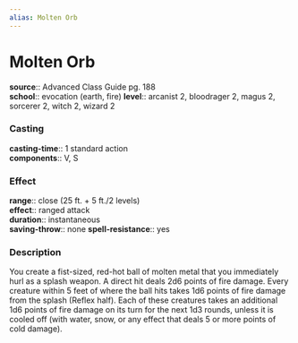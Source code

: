 ```yaml
---
alias: Molten Orb
---
```


# Molten Orb 

**source**:: Advanced Class Guide pg. 188  
**school**:: evocation (earth, fire)
**level**:: arcanist 2, bloodrager 2, magus 2, sorcerer 2, witch 2, wizard 2

### Casting 

**casting-time**:: 1 standard action  
**components**:: V, S

### Effect 

**range**:: close (25 ft. + 5 ft./2 levels)  
**effect**:: ranged attack  
**duration**:: instantaneous  
**saving-throw**:: none
**spell-resistance**:: yes

### Description 

You create a fist-sized, red-hot ball of molten metal that you immediately hurl as a splash weapon. A direct hit deals 2d6 points of fire damage. Every creature within 5 feet of where the ball hits takes 1d6 points of fire damage from the splash (Reflex half). Each of these creatures takes an additional 1d6 points of fire damage on its turn for the next 1d3 rounds, unless it is cooled off (with water, snow, or any effect that deals 5 or more points of cold damage).
